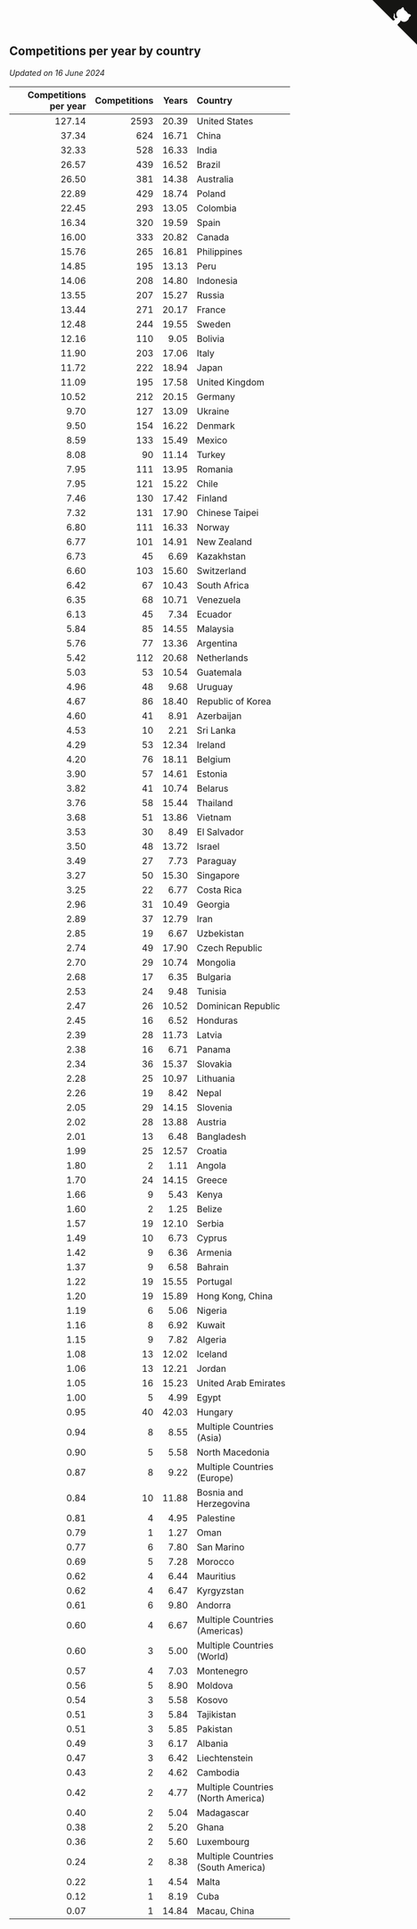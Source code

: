 ## Competitions per year by country

*Updated on 16 June 2024*

| Competitions per year | Competitions | Years | Country |
| ---: | ---: | ---: | :--- |
| 127.14 | 2593 | 20.39 | United States |
| 37.34 | 624 | 16.71 | China |
| 32.33 | 528 | 16.33 | India |
| 26.57 | 439 | 16.52 | Brazil |
| 26.50 | 381 | 14.38 | Australia |
| 22.89 | 429 | 18.74 | Poland |
| 22.45 | 293 | 13.05 | Colombia |
| 16.34 | 320 | 19.59 | Spain |
| 16.00 | 333 | 20.82 | Canada |
| 15.76 | 265 | 16.81 | Philippines |
| 14.85 | 195 | 13.13 | Peru |
| 14.06 | 208 | 14.80 | Indonesia |
| 13.55 | 207 | 15.27 | Russia |
| 13.44 | 271 | 20.17 | France |
| 12.48 | 244 | 19.55 | Sweden |
| 12.16 | 110 | 9.05 | Bolivia |
| 11.90 | 203 | 17.06 | Italy |
| 11.72 | 222 | 18.94 | Japan |
| 11.09 | 195 | 17.58 | United Kingdom |
| 10.52 | 212 | 20.15 | Germany |
| 9.70 | 127 | 13.09 | Ukraine |
| 9.50 | 154 | 16.22 | Denmark |
| 8.59 | 133 | 15.49 | Mexico |
| 8.08 | 90 | 11.14 | Turkey |
| 7.95 | 111 | 13.95 | Romania |
| 7.95 | 121 | 15.22 | Chile |
| 7.46 | 130 | 17.42 | Finland |
| 7.32 | 131 | 17.90 | Chinese Taipei |
| 6.80 | 111 | 16.33 | Norway |
| 6.77 | 101 | 14.91 | New Zealand |
| 6.73 | 45 | 6.69 | Kazakhstan |
| 6.60 | 103 | 15.60 | Switzerland |
| 6.42 | 67 | 10.43 | South Africa |
| 6.35 | 68 | 10.71 | Venezuela |
| 6.13 | 45 | 7.34 | Ecuador |
| 5.84 | 85 | 14.55 | Malaysia |
| 5.76 | 77 | 13.36 | Argentina |
| 5.42 | 112 | 20.68 | Netherlands |
| 5.03 | 53 | 10.54 | Guatemala |
| 4.96 | 48 | 9.68 | Uruguay |
| 4.67 | 86 | 18.40 | Republic of Korea |
| 4.60 | 41 | 8.91 | Azerbaijan |
| 4.53 | 10 | 2.21 | Sri Lanka |
| 4.29 | 53 | 12.34 | Ireland |
| 4.20 | 76 | 18.11 | Belgium |
| 3.90 | 57 | 14.61 | Estonia |
| 3.82 | 41 | 10.74 | Belarus |
| 3.76 | 58 | 15.44 | Thailand |
| 3.68 | 51 | 13.86 | Vietnam |
| 3.53 | 30 | 8.49 | El Salvador |
| 3.50 | 48 | 13.72 | Israel |
| 3.49 | 27 | 7.73 | Paraguay |
| 3.27 | 50 | 15.30 | Singapore |
| 3.25 | 22 | 6.77 | Costa Rica |
| 2.96 | 31 | 10.49 | Georgia |
| 2.89 | 37 | 12.79 | Iran |
| 2.85 | 19 | 6.67 | Uzbekistan |
| 2.74 | 49 | 17.90 | Czech Republic |
| 2.70 | 29 | 10.74 | Mongolia |
| 2.68 | 17 | 6.35 | Bulgaria |
| 2.53 | 24 | 9.48 | Tunisia |
| 2.47 | 26 | 10.52 | Dominican Republic |
| 2.45 | 16 | 6.52 | Honduras |
| 2.39 | 28 | 11.73 | Latvia |
| 2.38 | 16 | 6.71 | Panama |
| 2.34 | 36 | 15.37 | Slovakia |
| 2.28 | 25 | 10.97 | Lithuania |
| 2.26 | 19 | 8.42 | Nepal |
| 2.05 | 29 | 14.15 | Slovenia |
| 2.02 | 28 | 13.88 | Austria |
| 2.01 | 13 | 6.48 | Bangladesh |
| 1.99 | 25 | 12.57 | Croatia |
| 1.80 | 2 | 1.11 | Angola |
| 1.70 | 24 | 14.15 | Greece |
| 1.66 | 9 | 5.43 | Kenya |
| 1.60 | 2 | 1.25 | Belize |
| 1.57 | 19 | 12.10 | Serbia |
| 1.49 | 10 | 6.73 | Cyprus |
| 1.42 | 9 | 6.36 | Armenia |
| 1.37 | 9 | 6.58 | Bahrain |
| 1.22 | 19 | 15.55 | Portugal |
| 1.20 | 19 | 15.89 | Hong Kong, China |
| 1.19 | 6 | 5.06 | Nigeria |
| 1.16 | 8 | 6.92 | Kuwait |
| 1.15 | 9 | 7.82 | Algeria |
| 1.08 | 13 | 12.02 | Iceland |
| 1.06 | 13 | 12.21 | Jordan |
| 1.05 | 16 | 15.23 | United Arab Emirates |
| 1.00 | 5 | 4.99 | Egypt |
| 0.95 | 40 | 42.03 | Hungary |
| 0.94 | 8 | 8.55 | Multiple Countries (Asia) |
| 0.90 | 5 | 5.58 | North Macedonia |
| 0.87 | 8 | 9.22 | Multiple Countries (Europe) |
| 0.84 | 10 | 11.88 | Bosnia and Herzegovina |
| 0.81 | 4 | 4.95 | Palestine |
| 0.79 | 1 | 1.27 | Oman |
| 0.77 | 6 | 7.80 | San Marino |
| 0.69 | 5 | 7.28 | Morocco |
| 0.62 | 4 | 6.44 | Mauritius |
| 0.62 | 4 | 6.47 | Kyrgyzstan |
| 0.61 | 6 | 9.80 | Andorra |
| 0.60 | 4 | 6.67 | Multiple Countries (Americas) |
| 0.60 | 3 | 5.00 | Multiple Countries (World) |
| 0.57 | 4 | 7.03 | Montenegro |
| 0.56 | 5 | 8.90 | Moldova |
| 0.54 | 3 | 5.58 | Kosovo |
| 0.51 | 3 | 5.84 | Tajikistan |
| 0.51 | 3 | 5.85 | Pakistan |
| 0.49 | 3 | 6.17 | Albania |
| 0.47 | 3 | 6.42 | Liechtenstein |
| 0.43 | 2 | 4.62 | Cambodia |
| 0.42 | 2 | 4.77 | Multiple Countries (North America) |
| 0.40 | 2 | 5.04 | Madagascar |
| 0.38 | 2 | 5.20 | Ghana |
| 0.36 | 2 | 5.60 | Luxembourg |
| 0.24 | 2 | 8.38 | Multiple Countries (South America) |
| 0.22 | 1 | 4.54 | Malta |
| 0.12 | 1 | 8.19 | Cuba |
| 0.07 | 1 | 14.84 | Macau, China |


<a href="https://github.com/jonatanklosko/wca_statistics" class="github-corner" aria-label="View source on Github"><svg width="80" height="80" viewBox="0 0 250 250" style="fill:#151513; color:#fff; position: absolute; top: 0; border: 0; right: 0;" aria-hidden="true"><path d="M0,0 L115,115 L130,115 L142,142 L250,250 L250,0 Z"></path><path d="M128.3,109.0 C113.8,99.7 119.0,89.6 119.0,89.6 C122.0,82.7 120.5,78.6 120.5,78.6 C119.2,72.0 123.4,76.3 123.4,76.3 C127.3,80.9 125.5,87.3 125.5,87.3 C122.9,97.6 130.6,101.9 134.4,103.2" fill="currentColor" style="transform-origin: 130px 106px;" class="octo-arm"></path><path d="M115.0,115.0 C114.9,115.1 118.7,116.5 119.8,115.4 L133.7,101.6 C136.9,99.2 139.9,98.4 142.2,98.6 C133.8,88.0 127.5,74.4 143.8,58.0 C148.5,53.4 154.0,51.2 159.7,51.0 C160.3,49.4 163.2,43.6 171.4,40.1 C171.4,40.1 176.1,42.5 178.8,56.2 C183.1,58.6 187.2,61.8 190.9,65.4 C194.5,69.0 197.7,73.2 200.1,77.6 C213.8,80.2 216.3,84.9 216.3,84.9 C212.7,93.1 206.9,96.0 205.4,96.6 C205.1,102.4 203.0,107.8 198.3,112.5 C181.9,128.9 168.3,122.5 157.7,114.1 C157.9,116.9 156.7,120.9 152.7,124.9 L141.0,136.5 C139.8,137.7 141.6,141.9 141.8,141.8 Z" fill="currentColor" class="octo-body"></path></svg></a><style>.github-corner:hover .octo-arm{animation:octocat-wave 560ms ease-in-out}@keyframes octocat-wave{0%,100%{transform:rotate(0)}20%,60%{transform:rotate(-25deg)}40%,80%{transform:rotate(10deg)}}@media (max-width:500px){.github-corner:hover .octo-arm{animation:none}.github-corner .octo-arm{animation:octocat-wave 560ms ease-in-out}}</style>
